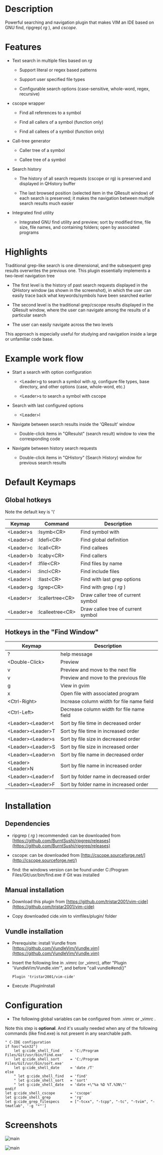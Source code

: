 # Description

Powerful searching and navigation plugin that makes VIM an IDE based on
GNU find, ripgrep( _rg_ ), and _cscope_.

# Features

* Text search in multiple files based on _rg_

  * Support literal or regex based patterns

  * Support user specified file types

  * Configurable search options (case-sensitive, whole-word, regex, recursive)

* cscope wrapper

  * Find all references to a symbol

  * Find all callers of a symbol (function only)

  * Find all callees of a symbol (function only)

* Call-tree generator

  * Caller tree of a symbol

  * Callee tree of a symbol

* Search history

  * The history of all search requests (cscope or rg) is preserved and
  displayed in QHistory buffer

  * The last browsed position (selected item in the QResult window) of each
  search is preserved; it makes the navigation between multiple search results
  much easier
 
* Integrated find utility

  * Integrated GNU find utility and preview; sort by modified time, file size,
  file names, and containing folders; open by associated programs

# Highlights

Traditional grep-like search is one dimensional, and the subsequent grep
results overwrites the previous one. This plugin essentially implements a
two-level navigation tree

* The first level is the history of past search requests displayed in the
  QHistory window (as shown in the screenshot), in which the user can easily
  trace back what keywords/symbols have been searched earlier

* The second level is the traditional grep/cscope results displayed in the
  QResult window, where the user can navigate among the results of a particular
  search

* The user can easily navigate across the two levels

This approach is especially useful for studying and navigation inside a large
or unfamiliar code base.

# Example work flow

* Start a search with option configuration

  * \<Leader\>g to search a symbol with _rg_, configure file types, base
  directory, and other options (case, whole-word, etc.)

  * \<Leader\>s to search a symbol with cscope

* Search with last configured options

  * \<Leader\>l

* Navigate between search results inside the 'QResult' window

  * Double-click items in "QResulst" (search result) window to view the
  corresponding code

* Navigate between history search requests

  * Double-click items in "QHistory" (Search History) window for previous
  search results

# Default Keymaps

## Global hotkeys

Note the default <Leader> key is '\\'

| Keymap      |  Command             |  Description                       |
|-------------|----------------------|------------------------------------|
| \<Leader\>s |  :Isymb\<CR\>        | Find symbol with                   |
| \<Leader\>d |  :Idefi\<CR\>        | Find global definition             |
| \<Leader\>c |  :Icall\<CR\>        | Find callees                       |
| \<Leader\>b |  :Icaby\<CR\>        | Find callers                       |
| \<Leader\>f |  :Ifile\<CR\>        | Find files by name                 |
| \<Leader\>i |  :Iincl\<CR\>        | Find include files                 |
| \<Leader\>l |  :Ilast\<CR\>        | Find with last grep options        |
| \<Leader\>g |  :Igrep\<CR\>        | Find with grep ( _rg_ )            |
| \<Leader\>r |  :Icallertree\<CR\>  | Draw caller tree of current symbol |
| \<Leader\>e |  :Icalleetree\<CR\>  | Draw callee tree of current symbol |

## Hotkeys in the "Find Window"

| Keymap                | Description                               |
|-----------------------|-------------------------------------------|
| ?                     | help message                              |
| \<Double-Click\>      | Preview                                   |
| v                     | Preview and move to the next file         |
| v                     | Preview and move to the previous file     |
| g                     | View in gvim                              |
| x                     | Open file with associated program         |
| \<Ctrl-Right\>        | Increase column width for file name field |
| \<Ctrl-Left\>         | Decrease column width for file name field |
| \<Leader\>\<Leader\>t | Sort by file time   in decreased order    |
| \<Leader\>\<Leader\>T | Sort by file time   in increased order    |
| \<Leader\>\<Leader\>s | Sort by file size   in decreased order    |
| \<Leader\>\<Leader\>S | Sort by file size   in increased order    |
| \<Leader\>\<Leader\>n | Sort by file name   in decreased order    |
| \<Leader\>\<Leader\>N | Sort by file name   in increased order    |
| \<Leader\>\<Leader\>f | Sort by folder name in decreased order    |
| \<Leader\>\<Leader\>F | Sort by folder name in increased order    |

<!--
  * silver searcher (ag): can be downloaded from [https://github.com/ggreer/the\_silver\_searcher](https://github.com/ggreer/the\_silver\_searcher)
-->

# Installation
## Dependencies

  * ripgrep ( _rg_ ) recommended: can be downloaded from [https://github.com/BurntSushi/ripgrep/releases](https://github.com/BurntSushi/ripgrep/releases)

  * cscope: can be downloaded from [http://cscope.sourceforge.net/](http://cscope.sourceforge.net/)

  * find: the windows version can be found under C:/Program Files/Git/usr/bin/find.exe if Git was installed

## Manual installation

  * Download this plugin from [https://github.com/tristar2001/vim-cide](https://github.com/tristar2001/vim-cide)

  * Copy downloaded cide.vim to vimfiles/plugin/ folder

## Vundle installation

  * Prerequisite: install Vundle from [https://github.com/VundleVim/Vundle.vim](https://github.com/VundleVim/Vundle.vim)

  * Insert the following line in .vimrc (or \_vimrc), after "Plugin 'VundleVim/Vundle.vim'", and before "call vundle#end()"

    ```vim
    Plugin 'tristar2001/vim-cide'
    ```
  * Execute :PluginInstall

# Configuration

* The following global variables can be configured from .vimrc or \_vimrc .

Note this step is **optional**. And it's usually needed when any of the
following commands (like find.exe) is not present in any searchable path.

```vim
" C-IDE configuration
if has("win32")
    let g:cide_shell_find     = 'C:/Program Files/Git/usr/bin/find.exe'
    let g:cide_shell_sort     = 'C:/Program Files/Git/usr/bin/sort.exe'
    let g:cide_shell_date     = 'date /T'
else
    " let g:cide_shell_find   = 'find'
    " let g:cide_shell_sort   = 'sort'
    " let g:cide_shell_date   = 'date +\"%a %D %T.%3N\"'
endif
let g:cide_shell_cscope       = 'cscope'
let g:cide_shell_grep         = 'rg'
let g:cide_grep_filespecs     = ["-tcxx", "-tcpp", "-tc", "-tvim", "-tmatlab", '-g "*"']
```
# Screenshots

![main](https://github.com/tristar2001/images/blob/master/vim-cide/main.png)

![main](https://github.com/tristar2001/images/blob/master/vim-cide/findwin.png)

